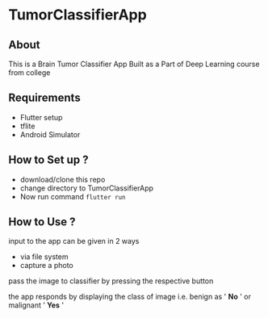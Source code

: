 # TumorClassifierApp

## About
This is a Brain Tumor Classifier App Built as a Part of Deep Learning course from college

## Requirements
+ Flutter setup
+ tflite
+ Android Simulator

## How to Set up ? 
 + download/clone this repo
 + change directory to TumorClassifierApp
 + Now run command `flutter run `

 ## How to Use ? 
 input to the app can be given in 2 ways 
 + via file system
 + capture a photo

 pass the image to classifier by pressing the respective button 

 the app responds by displaying the class of image i.e. benign as ' **No** ' or malignant ' **Yes** '
